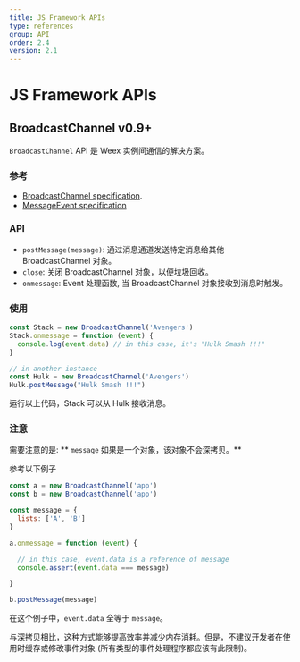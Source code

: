 ```yaml
---
title: JS Framework APIs
type: references
group: API
order: 2.4
version: 2.1
---
```


# JS Framework APIs

## BroadcastChannel <span class="api-version">v0.9+</span>

`BroadcastChannel` API 是 Weex 实例间通信的解决方案。

###  参考

+ [BroadcastChannel specification](https://html.spec.whatwg.org/multipage/comms.html#broadcasting-to-other-browsing-contexts).
+ [MessageEvent specification](https://html.spec.whatwg.org/multipage/comms.html#messageevent)

### API

+ `postMessage(message)`: 通过消息通道发送特定消息给其他 BroadcastChannel 对象。
+ `close`: 关闭 BroadcastChannel 对象，以便垃圾回收。
+ `onmessage`: Event 处理函数, 当 BroadcastChannel 对象接收到消息时触发。

### 使用

```javascript
const Stack = new BroadcastChannel('Avengers')
Stack.onmessage = function (event) {
  console.log(event.data) // in this case, it's "Hulk Smash !!!"
}

// in another instance
const Hulk = new BroadcastChannel('Avengers')
Hulk.postMessage("Hulk Smash !!!")
```

运行以上代码，Stack 可以从 Hulk 接收消息。

### 注意

需要注意的是: ** `message` 如果是一个对象，该对象不会深拷贝。**

参考以下例子

```javascript
const a = new BroadcastChannel('app')
const b = new BroadcastChannel('app')

const message = {
  lists: ['A', 'B']
}

a.onmessage = function (event) {

  // in this case, event.data is a reference of message
  console.assert(event.data === message)

}

b.postMessage(message)
```

在这个例子中，`event.data` 全等于 `message`。

与深拷贝相比，这种方式能够提高效率并减少内存消耗。但是，不建议开发者在使用时缓存或修改事件对象 (所有类型的事件处理程序都应该有此限制)。
